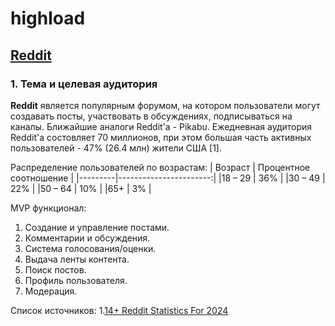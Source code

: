 # highload

## [Reddit](https://www.reddit.com/)

### 1. Тема и целевая аудитория

**Reddit** является популярным форумом, на котором пользователи могут создавать посты, участвовать в обсуждениях, подписываться на каналы. Ближайшие аналоги Reddit'а - Pikabu.
Ежедневная аудитория Reddit'а состовляет 70 миллионов, при этом большая часть активных пользователей - 47% (26.4 млн) жители США [1].

Распределение пользователей по возрастам:
| Возраст | Процентное соотношение |
|---------|-----------------------:|
|18 – 29  |	36%                    |
|30 – 49  |	22%                    |
|50 – 64  |	10%                    |
|65+      |	3%                     |

MVP функционал:
1. Создание и управление постами.
2. Комментарии и обсуждения.
3. Система голосования/оценки.
4. Выдача ленты контента.
5. Поиск постов.
6. Профиль пользователя.
7. Модерация.

Список источников:
1.[14+ Reddit Statistics For 2024](https://www.demandsage.com/reddit-statistics/)

